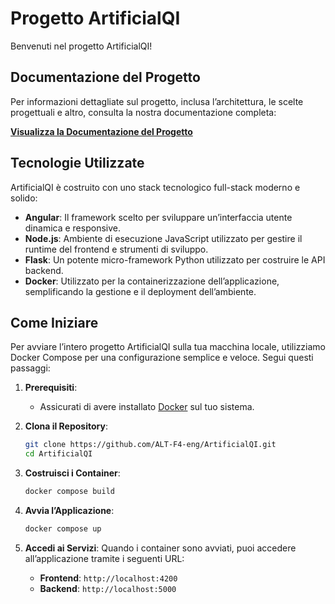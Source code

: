 # Progetto ArtificialQI

Benvenuti nel progetto ArtificialQI!


## Documentazione del Progetto

Per informazioni dettagliate sul progetto, inclusa l’architettura, le scelte progettuali e altro, consulta la nostra documentazione completa:

[**Visualizza la Documentazione del Progetto**](https://alt-f4-eng.github.io/Documentazione/)

## Tecnologie Utilizzate

ArtificialQI è costruito con uno stack tecnologico full-stack moderno e solido:

* **Angular**: Il framework scelto per sviluppare un’interfaccia utente dinamica e responsive.
* **Node.js**: Ambiente di esecuzione JavaScript utilizzato per gestire il runtime del frontend e strumenti di sviluppo.
* **Flask**: Un potente micro-framework Python utilizzato per costruire le API backend.
* **Docker**: Utilizzato per la containerizzazione dell’applicazione, semplificando la gestione e il deployment dell’ambiente.

## Come Iniziare

Per avviare l’intero progetto ArtificialQI sulla tua macchina locale, utilizziamo Docker Compose per una configurazione semplice e veloce. Segui questi passaggi:

1.  **Prerequisiti**:
    * Assicurati di avere installato [Docker](https://www.docker.com/) sul tuo sistema.
      
2.  **Clona il Repository**:
    ```bash
    git clone https://github.com/ALT-F4-eng/ArtificialQI.git
    cd ArtificialQI
    ```

3.  **Costruisci i Container**:
    ```bash
    docker compose build
    ```

4.  **Avvia l’Applicazione**:
    ```bash
    docker compose up
    ```

5.  **Accedi ai Servizi**:
    Quando i container sono avviati, puoi accedere all’applicazione tramite i seguenti URL:
    * **Frontend**: `http://localhost:4200`
    * **Backend**: `http://localhost:5000`
   
